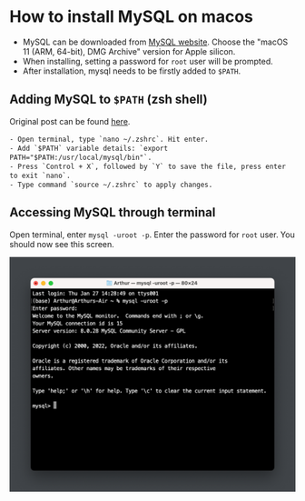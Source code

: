 # How to install MySQL on macos

  - MySQL can be downloaded from [MySQL website](https://dev.mysql.com/downloads/mysql/). Choose the "macOS 11 (ARM, 64-bit), DMG Archive" version for Apple silicon.
  - When installing, setting a password for `root` user will be prompted.
  -  After installation, mysql needs to be firstly added to `$PATH`.

## Adding MySQL to `$PATH` (zsh shell)

Original post can be found [here](https://code2care.org/pages/permanently-set-path-variable-in-mac-zsh-shell).

	- Open terminal, type `nano ~/.zshrc`. Hit enter.
	- Add `$PATH` variable details: `export PATH="$PATH:/usr/local/mysql/bin"`.
	- Press `Control + X`, followed by `Y` to save the file, press enter to exit `nano`.
	- Type command `source ~/.zshrc` to apply changes.

## Accessing MySQL through terminal

Open terminal, enter `mysql -uroot -p`. Enter the password for `root` user. You should now see this screen.

![sql screen](images/mysql_first_screen.png)















